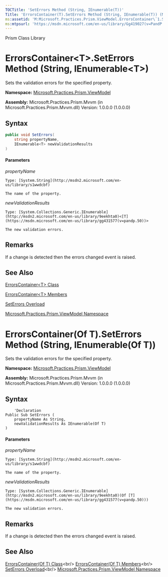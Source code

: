 ```yaml
---
TOCTitle: 'SetErrors Method (String, IEnumerable(T))'
Title: 'ErrorsContainer(T).SetErrors Method (String, IEnumerable(T)) (Microsoft.Practices.Prism.ViewModel)'
ms:assetid: 'M:Microsoft.Practices.Prism.ViewModel.ErrorsContainer\`1.SetErrors(System.String,System.Collections.Generic.IEnumerable{\`0})'
ms:mtpsurl: 'https://msdn.microsoft.com/en-us/library/Gg419027(v=PandP.50)'
---
```


Prism Class Library

# ErrorsContainer&lt;T&gt;.SetErrors Method (String, IEnumerable&lt;T&gt;)

Sets the validation errors for the specified property.

**Namespace:** [Microsoft.Practices.Prism.ViewModel](https://msdn.microsoft.com/en-us/library/microsoft.practices.prism.viewmodel(v=pandp.50))

**Assembly:** Microsoft.Practices.Prism.Mvvm (in Microsoft.Practices.Prism.Mvvm.dll) Version: 1.0.0.0 (1.0.0.0)

## Syntax

```C#
public void SetErrors(
	string propertyName,
	IEnumerable<T> newValidationResults
)
```


#### Parameters

*propertyName* 

	Type: [System.String](http://msdn2.microsoft.com/en-us/library/s1wwdcbf)
	
	The name of the property.

*newValidationResults*  

	Type: [System.Collections.Generic.IEnumerable](http://msdn2.microsoft.com/en-us/library/9eekhta0)<[T](https://msdn.microsoft.com/en-us/library/gg431577(v=pandp.50))>
	
	The new validation errors.

## Remarks

If a change is detected then the errors changed event is raised.

## See Also

[ErrorsContainer&lt;T&gt; Class](https://msdn.microsoft.com/en-us/library/gg431577(v=pandp.50))

[ErrorsContainer&lt;T&gt; Members](https://msdn.microsoft.com/en-us/library/gg405531(v=pandp.50))

[SetErrors Overload](https://msdn.microsoft.com/en-us/library/gg419152(v=pandp.50))

[Microsoft.Practices.Prism.ViewModel Namespace](https://msdn.microsoft.com/en-us/library/microsoft.practices.prism.viewmodel(v=pandp.50))



# ErrorsContainer(Of T).SetErrors Method (String, IEnumerable(Of T))

Sets the validation errors for the specified property.

**Namespace:** [Microsoft.Practices.Prism.ViewModel](https://msdn.microsoft.com/en-us/library/microsoft.practices.prism.viewmodel(v=pandp.50))

**Assembly:** Microsoft.Practices.Prism.Mvvm (in Microsoft.Practices.Prism.Mvvm.dll) Version: 1.0.0.0 (1.0.0.0)

## Syntax

```VB
	'Declaration
Public Sub SetErrors ( 
	propertyName As String,
	newValidationResults As IEnumerable(Of T)
)
``` 
#### Parameters

*propertyName* 

	Type: [System.String](http://msdn2.microsoft.com/en-us/library/s1wwdcbf)
	
	The name of the property.

*newValidationResults*  

	Type: [System.Collections.Generic.IEnumerable](http://msdn2.microsoft.com/en-us/library/9eekhta0)(Of [T](https://msdn.microsoft.com/en-us/library/gg431577(v=pandp.50)))
	
	The new validation errors.

## Remarks
If a change is detected then the errors changed event is raised.

## See Also
[ErrorsContainer(Of T) Class](https://msdn.microsoft.com/en-us/library/gg431577(v=pandp.50))<br/>
[ErrorsContainer(Of T) Members](https://msdn.microsoft.com/en-us/library/gg405531(v=pandp.50))<br/>
[SetErrors Overload](https://msdn.microsoft.com/en-us/library/gg419152(v=pandp.50))<br/>
[Microsoft.Practices.Prism.ViewModel Namespace](https://msdn.microsoft.com/en-us/library/microsoft.practices.prism.viewmodel(v=pandp.50))

